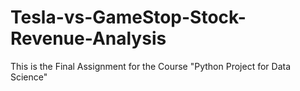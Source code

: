 # Tesla-vs-GameStop-Stock-Revenue-Analysis
This is the Final Assignment for the Course "Python Project for Data Science"
